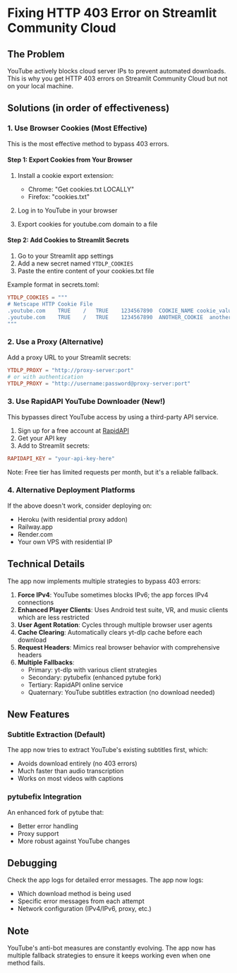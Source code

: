# Fixing HTTP 403 Error on Streamlit Community Cloud

## The Problem
YouTube actively blocks cloud server IPs to prevent automated downloads. This is why you get HTTP 403 errors on Streamlit Community Cloud but not on your local machine.

## Solutions (in order of effectiveness)

### 1. Use Browser Cookies (Most Effective)
This is the most effective method to bypass 403 errors.

#### Step 1: Export Cookies from Your Browser
1. Install a cookie export extension:
   - Chrome: "Get cookies.txt LOCALLY" 
   - Firefox: "cookies.txt"

2. Log in to YouTube in your browser

3. Export cookies for youtube.com domain to a file

#### Step 2: Add Cookies to Streamlit Secrets
1. Go to your Streamlit app settings
2. Add a new secret named `YTDLP_COOKIES`
3. Paste the entire content of your cookies.txt file

Example format in secrets.toml:
```toml
YTDLP_COOKIES = """
# Netscape HTTP Cookie File
.youtube.com	TRUE	/	TRUE	1234567890	COOKIE_NAME	cookie_value
.youtube.com	TRUE	/	TRUE	1234567890	ANOTHER_COOKIE	another_value
"""
```

### 2. Use a Proxy (Alternative)
Add a proxy URL to your Streamlit secrets:

```toml
YTDLP_PROXY = "http://proxy-server:port"
# or with authentication
YTDLP_PROXY = "http://username:password@proxy-server:port"
```

### 3. Use RapidAPI YouTube Downloader (New!)
This bypasses direct YouTube access by using a third-party API service.

1. Sign up for a free account at [RapidAPI](https://rapidapi.com/ytjar/api/youtube-mp36)
2. Get your API key
3. Add to Streamlit secrets:

```toml
RAPIDAPI_KEY = "your-api-key-here"
```

Note: Free tier has limited requests per month, but it's a reliable fallback.

### 4. Alternative Deployment Platforms
If the above doesn't work, consider deploying on:
- Heroku (with residential proxy addon)
- Railway.app
- Render.com
- Your own VPS with residential IP

## Technical Details

The app now implements multiple strategies to bypass 403 errors:

1. **Force IPv4**: YouTube sometimes blocks IPv6; the app forces IPv4 connections
2. **Enhanced Player Clients**: Uses Android test suite, VR, and music clients which are less restricted
3. **User Agent Rotation**: Cycles through multiple browser user agents
4. **Cache Clearing**: Automatically clears yt-dlp cache before each download
5. **Request Headers**: Mimics real browser behavior with comprehensive headers
6. **Multiple Fallbacks**: 
   - Primary: yt-dlp with various client strategies
   - Secondary: pytubefix (enhanced pytube fork)
   - Tertiary: RapidAPI online service
   - Quaternary: YouTube subtitles extraction (no download needed)

## New Features

### Subtitle Extraction (Default)
The app now tries to extract YouTube's existing subtitles first, which:
- Avoids download entirely (no 403 errors)
- Much faster than audio transcription
- Works on most videos with captions

### pytubefix Integration
An enhanced fork of pytube that:
- Better error handling
- Proxy support
- More robust against YouTube changes

## Debugging

Check the app logs for detailed error messages. The app now logs:
- Which download method is being used
- Specific error messages from each attempt
- Network configuration (IPv4/IPv6, proxy, etc.)

## Note

YouTube's anti-bot measures are constantly evolving. The app now has multiple fallback strategies to ensure it keeps working even when one method fails.